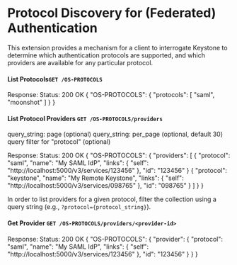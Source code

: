 Protocol Discovery for (Federated) Authentication
=================================================

This extension provides a mechanism for a client to interrogate Keystone
to determine which authentication protocols are supported, and which
providers are available for any particular protocol.

#### List Protocols`GET /OS-PROTOCOLS` 

Response:
    Status: 200 OK
    {
        "OS-PROTOCOLS": {
            "protocols": [
                "saml",
                "moonshot"
            ]
        }
    }

#### List Protocol Providers `GET /OS-PROTOCOLS/providers`
query_string: page (optional)
query_string: per_page (optional, default 30)
query filter for "protocol" (optional)

Response:
    Status: 200 OK
    {
        "OS-PROTOCOLS": {
            "providers": [
                {
                    "protocol": "saml",
                    "name": "My SAML IdP",
                    "links": {
                        "self": "http://localhost:5000/v3/services/123456"
                    },
                    "id": "123456"
                }
                {
                    "protocol": "keystone",
                    "name": "My Remote Keystone",
                    "links": {
                        "self": "http://localhost:5000/v3/services/098765"
                    },
                    "id": "098765"
                }
            ]
        }
    }

In order to list providers for a given protocol, filter the collection using a
query string (e.g., `?protocol={protocol_string}`).

#### Get Provider `GET /OS-PROTOCOLS/providers/<provider-id>`

Response:
    Status: 200 OK
    {
        "OS-PROTOCOLS": {
            "provider": {
                "protocol": "saml",
                "name": "My SAML IdP",
                "links": {
                    "self": "http://localhost:5000/v3/services/123456"
                },
                "id": "123456"
            }
        }
    }